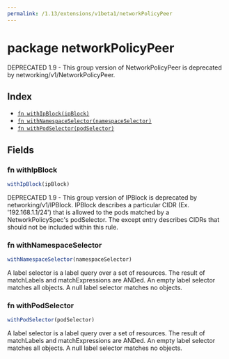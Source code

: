 ```yaml
---
permalink: /1.13/extensions/v1beta1/networkPolicyPeer
---
```


# package networkPolicyPeer

DEPRECATED 1.9 - This group version of NetworkPolicyPeer is deprecated by networking/v1/NetworkPolicyPeer.

## Index

* [`fn withIpBlock(ipBlock)`](#fn-withipblock)
* [`fn withNamespaceSelector(namespaceSelector)`](#fn-withnamespaceselector)
* [`fn withPodSelector(podSelector)`](#fn-withpodselector)

## Fields

### fn withIpBlock

```ts
withIpBlock(ipBlock)
```

DEPRECATED 1.9 - This group version of IPBlock is deprecated by networking/v1/IPBlock. IPBlock describes a particular CIDR (Ex. '192.168.1.1/24') that is allowed to the pods matched by a NetworkPolicySpec's podSelector. The except entry describes CIDRs that should not be included within this rule.

### fn withNamespaceSelector

```ts
withNamespaceSelector(namespaceSelector)
```

A label selector is a label query over a set of resources. The result of matchLabels and matchExpressions are ANDed. An empty label selector matches all objects. A null label selector matches no objects.

### fn withPodSelector

```ts
withPodSelector(podSelector)
```

A label selector is a label query over a set of resources. The result of matchLabels and matchExpressions are ANDed. An empty label selector matches all objects. A null label selector matches no objects.